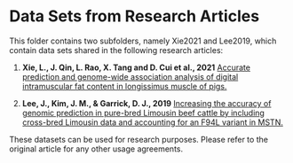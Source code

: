 # Data Sets from Research Articles

This folder contains two subfolders, namely Xie2021 and Lee2019, which contain data sets shared in the following research articles:

1. **Xie, L., J. Qin, L. Rao, X. Tang and D. Cui et al., 2021**
   [Accurate prediction and genome-wide association analysis of digital intramuscular fat content in longissimus muscle of pigs.](https://doi.org/10.1111/age.13121)

2. **Lee, J., Kim, J. M., & Garrick, D. J., 2019**
   [Increasing the accuracy of genomic prediction in pure-bred Limousin beef cattle by including cross-bred Limousin data and accounting for an F94L variant in MSTN.](https://doi.org/10.1111/age.12846)

These datasets can be used for research purposes. Please refer to the original article for any other usage agreements.
